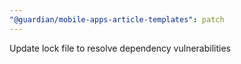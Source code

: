 ```yaml
---
"@guardian/mobile-apps-article-templates": patch
---
```


Update lock file to resolve dependency vulnerabilities
